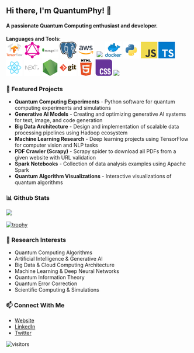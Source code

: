 ## Hi there, I'm QuantumPhy! 👋

#### A passionate Quantum Computing enthusiast and developer.

**Languages and Tools:**  
<code><img height="45" src="https://raw.githubusercontent.com/github/explore/80688e429a7d4ef2fca1e82350fe8e3517d3494d/topics/tensorflow/tensorflow.png"></code>
<code><img height="45" src="https://raw.githubusercontent.com/github/explore/e65ef46ef3e7bc457c93622f6a89fe8d3fd131d5/topics/graphql/graphql.png"></code>
<code><img height="45" src="https://raw.githubusercontent.com/github/explore/80688e429a7d4ef2fca1e82350fe8e3517d3494d/topics/mongodb/mongodb.png"></code>
<code><img height="45" src="https://raw.githubusercontent.com/github/explore/80688e429a7d4ef2fca1e82350fe8e3517d3494d/topics/postgresql/postgresql.png"></code>
<code><img height="45" src="https://raw.githubusercontent.com/github/explore/fbceb94436312b6dacde68d122a5b9c7d11f9524/topics/aws/aws.png"></code>
<code><img height="45" src="https://hadoop.apache.org/elephant.png" style="background-color:white; padding:3px;"></code>
<code><img height="45" src="https://raw.githubusercontent.com/github/explore/80688e429a7d4ef2fca1e82350fe8e3517d3494d/topics/docker/docker.png"></code>
<code><img height="45" src="https://raw.githubusercontent.com/github/explore/80688e429a7d4ef2fca1e82350fe8e3517d3494d/topics/python/python.png"></code>
<code><img height="45" src="https://raw.githubusercontent.com/github/explore/5c058a388828bb5fde0bcafd4bc867b5bb3f26f3/topics/javascript/javascript.png"></code>
<code><img height="45" src="https://raw.githubusercontent.com/github/explore/28b02bbc9ad9f7a503c43775aebeb515dc2da5fc/topics/typescript/typescript.png"></code>
<code><img height="45" src="https://raw.githubusercontent.com/github/explore/80688e429a7d4ef2fca1e82350fe8e3517d3494d/topics/react/react.png"></code>
<code><img height="45" src="https://raw.githubusercontent.com/github/explore/28b02bbc9ad9f7a503c43775aebeb515dc2da5fc/topics/nextjs/nextjs.png"></code>
<code><img height="45" src="https://raw.githubusercontent.com/github/explore/80688e429a7d4ef2fca1e82350fe8e3517d3494d/topics/nodejs/nodejs.png"></code>
<code><img height="45" src="https://raw.githubusercontent.com/github/explore/80688e429a7d4ef2fca1e82350fe8e3517d3494d/topics/git/git.png"></code>
<code><img height="45" src="https://raw.githubusercontent.com/github/explore/80688e429a7d4ef2fca1e82350fe8e3517d3494d/topics/html/html.png"></code>
<code><img height="45" src="https://raw.githubusercontent.com/github/explore/80688e429a7d4ef2fca1e82350fe8e3517d3494d/topics/css/css.png"></code>
<code><img height="45" src="https://qiskit.org/images/qiskit-logo.png"></code>

### 🚀 Featured Projects

- **Quantum Computing Experiments** - Python software for quantum computing experiments and simulations
- **Generative AI Models** - Creating and optimizing generative AI systems for text, image, and code generation
- **Big Data Architecture** - Design and implementation of scalable data processing pipelines using Hadoop ecosystem
- **Machine Learning Research** - Deep learning projects using TensorFlow for computer vision and NLP tasks
- **PDF Crawler (Scrapy)** - Scrapy spider to download all PDFs from a given website with URL validation
- **Spark Notebooks** - Collection of data analysis examples using Apache Spark
- **Quantum Algorithm Visualizations** - Interactive visualizations of quantum algorithms

### 📊 Github Stats

<p align="left">
  <img src="https://github-readme-streak-stats.herokuapp.com/?user=QuantumPhy&theme=radical" width="400">
</p>

[![trophy](https://github-profile-trophy.vercel.app/?username=QuantumPhy&theme=nord&column=7)](https://github.com/ryo-ma/github-profile-trophy)

### 🔬 Research Interests

- Quantum Computing Algorithms
- Artificial Intelligence & Generative AI
- Big Data & Cloud Computing Architecture
- Machine Learning & Deep Neural Networks
- Quantum Information Theory
- Quantum Error Correction
- Scientific Computing & Simulations

### 📫 Connect With Me

- [Website](https://your-website.com)
- [LinkedIn](https://linkedin.com/in/yourprofile)
- [Twitter](https://twitter.com/yourhandle)

![visitors](https://visitor-badge.laobi.icu/badge?page_id=quantumphy)
